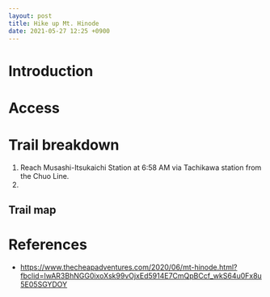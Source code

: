 ```yaml
---
layout: post
title: Hike up Mt. Hinode
date: 2021-05-27 12:25 +0900
---
```


# Introduction



# Access


# Trail breakdown

1. Reach Musashi-Itsukaichi Station at 6:58 AM via Tachikawa station from the Chuo Line.
2.

## Trail map

# References

* https://www.thecheapadventures.com/2020/06/mt-hinode.html?fbclid=IwAR3BhNGG0ixoXsk99vOjxEd5914E7CmQpBCcf_wkS64u0Fx8u5E05SGYDOY
